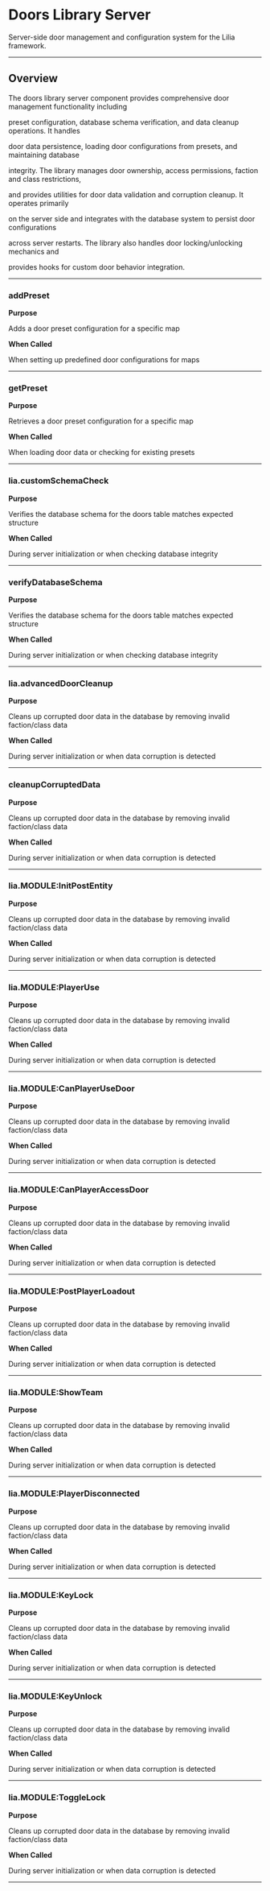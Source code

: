# Doors Library Server

Server-side door management and configuration system for the Lilia framework.

---

## Overview

The doors library server component provides comprehensive door management functionality including

preset configuration, database schema verification, and data cleanup operations. It handles

door data persistence, loading door configurations from presets, and maintaining database

integrity. The library manages door ownership, access permissions, faction and class restrictions,

and provides utilities for door data validation and corruption cleanup. It operates primarily

on the server side and integrates with the database system to persist door configurations

across server restarts. The library also handles door locking/unlocking mechanics and

provides hooks for custom door behavior integration.

---

### addPreset

**Purpose**

Adds a door preset configuration for a specific map

**When Called**

When setting up predefined door configurations for maps

---

### getPreset

**Purpose**

Retrieves a door preset configuration for a specific map

**When Called**

When loading door data or checking for existing presets

---

### lia.customSchemaCheck

**Purpose**

Verifies the database schema for the doors table matches expected structure

**When Called**

During server initialization or when checking database integrity

---

### verifyDatabaseSchema

**Purpose**

Verifies the database schema for the doors table matches expected structure

**When Called**

During server initialization or when checking database integrity

---

### lia.advancedDoorCleanup

**Purpose**

Cleans up corrupted door data in the database by removing invalid faction/class data

**When Called**

During server initialization or when data corruption is detected

---

### cleanupCorruptedData

**Purpose**

Cleans up corrupted door data in the database by removing invalid faction/class data

**When Called**

During server initialization or when data corruption is detected

---

### lia.MODULE:InitPostEntity

**Purpose**

Cleans up corrupted door data in the database by removing invalid faction/class data

**When Called**

During server initialization or when data corruption is detected

---

### lia.MODULE:PlayerUse

**Purpose**

Cleans up corrupted door data in the database by removing invalid faction/class data

**When Called**

During server initialization or when data corruption is detected

---

### lia.MODULE:CanPlayerUseDoor

**Purpose**

Cleans up corrupted door data in the database by removing invalid faction/class data

**When Called**

During server initialization or when data corruption is detected

---

### lia.MODULE:CanPlayerAccessDoor

**Purpose**

Cleans up corrupted door data in the database by removing invalid faction/class data

**When Called**

During server initialization or when data corruption is detected

---

### lia.MODULE:PostPlayerLoadout

**Purpose**

Cleans up corrupted door data in the database by removing invalid faction/class data

**When Called**

During server initialization or when data corruption is detected

---

### lia.MODULE:ShowTeam

**Purpose**

Cleans up corrupted door data in the database by removing invalid faction/class data

**When Called**

During server initialization or when data corruption is detected

---

### lia.MODULE:PlayerDisconnected

**Purpose**

Cleans up corrupted door data in the database by removing invalid faction/class data

**When Called**

During server initialization or when data corruption is detected

---

### lia.MODULE:KeyLock

**Purpose**

Cleans up corrupted door data in the database by removing invalid faction/class data

**When Called**

During server initialization or when data corruption is detected

---

### lia.MODULE:KeyUnlock

**Purpose**

Cleans up corrupted door data in the database by removing invalid faction/class data

**When Called**

During server initialization or when data corruption is detected

---

### lia.MODULE:ToggleLock

**Purpose**

Cleans up corrupted door data in the database by removing invalid faction/class data

**When Called**

During server initialization or when data corruption is detected

---


